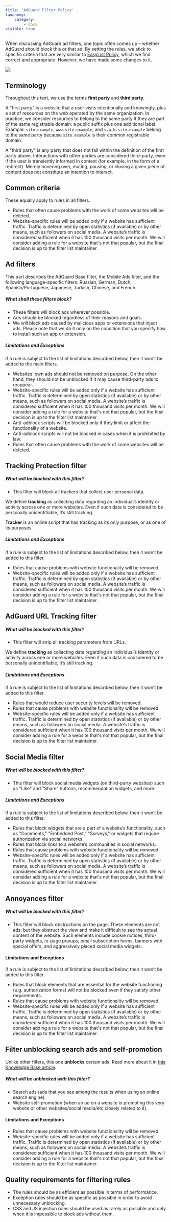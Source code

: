 ```yaml
---
title: 'AdGuard Filter Policy'
taxonomy:
    category:
        - docs
visible: true
---
```


When discussing AdGuard ad filters, one topic often comes up – whether AdGuard should block this or that ad. By setting the rules, we stick to specific criteria that are very similar to [EasyList Policy](https://easylist.to/pages/policy.html), which we find correct and appropriate. However, we have made some changes to it.

![](https://cdn.adguard.com/public/Adguard/Common/page_filtering.png)

## Terminology

Throughout this text, we use the terms **first party** and **third party**.

A "first party" is a website that a user visits intentionally and knowingly, plus a set of resources on the web operated by the same organization. In practice, we consider resources to belong to the same party if they are part of the same registrable domain: a public suffix plus one additional label. Example: `site.example`, `www.site.example`, and `s.u.b.site.example` belong to the same party because `site.example` is their common registrable domain.

A "third party" is any party that does not fall within the definition of the first party above. Interactions with other parties are considered third-party, even if the user is transiently informed in context (for example, in the form of a redirect). Merely hovering over, muting, pausing, or closing a given piece of content does not constitute an intention to interact.

## Common criteria

These equally apply to rules in all filters.

- Rules that often cause problems with the work of some websites will be deleted.
- Website-specific rules will be added only if a website has sufficient traffic. Traffic is determined by open statistics (if available) or by other means, such as followers on social media. A website’s traffic is considered sufficient when it has 100 thousand visits per month. We will consider adding a rule for a website that's not that popular, but the final decision is up to the filter list maintainer.


## Ad filters

This part describes the AdGuard Base filter, the Mobile Ads filter, and the following language-specific filters: Russian, German, Dutch, Spanish/Portuguese, Japanese, Turkish, Chinese, and French.

##### What shall these filters block?

- These filters will block ads wherever possible. 
- Ads should be blocked regardless of their reasons and goals.
- We will block ads caused by malicious apps or extensions that inject ads. Please note that we do it only on the condition that you specify how to install such an app or extension.

##### Limitations and Exceptions

If a rule is subject to the list of limitations described below, then it won’t be added to the main filters.

- Websites’ own ads should not be removed on purpose. On the other hand, they should not be unblocked if it may cause third-party ads to reappear.
- Website-specific rules will be added only if a website has sufficient traffic. Traffic is determined by open statistics (if available) or by other means, such as followers on social media. A website’s traffic is considered sufficient when it has 100 thousand visits per month. We will consider adding a rule for a website that's not that popular, but the final decision is up to the filter list maintainer.
- Anti-adblock scripts will be blocked only if they limit or affect the functionality of a website.
- Anti-adblock scripts will not be blocked in cases when it is prohibited by law.
- Rules that often cause problems with the work of some websites will be deleted.


## Tracking Protection filter

##### What will be blocked with this filter?

- This filter will block all trackers that collect user personal data.

We define **tracking** as collecting data regarding an individual’s identity or activity across one or more websites. Even if such data is considered to be personally unidentifiable, it’s still tracking.

**Tracker** is an online script that has tracking as its only purpose, or as one of its purposes.

##### Limitations and Exceptions

If a rule is subject to the list of limitations described below, then it won’t be added to this filter.

- Rules that cause problems with website functionality will be removed.
- Website-specific rules will be added only if a website has sufficient traffic. Traffic is determined by open statistics (if available) or by other means, such as followers on social media. A website’s traffic is considered sufficient when it has 100 thousand visits per month. We will consider adding a rule for a website that's not that popular, but the final decision is up to the filter list maintainer.

## AdGuard URL Tracking filter

##### What will be blocked with this filter?

- This filter will strip all tracking parameters from URLs.

We define **tracking** as collecting data regarding an individual’s identity or activity across one or more websites. Even if such data is considered to be personally unidentifiable, it’s still tracking.

##### Limitations and Exceptions

If a rule is subject to the list of limitations described below, then it won’t be added to this filter.

- Rules that would reduce user security levels will be removed.
- Rules that cause problems with website functionality will be removed.
- Website-specific rules will be added only if a website has sufficient traffic. Traffic is determined by open statistics (if available) or by other means, such as followers on social media. A website’s traffic is considered sufficient when it has 100 thousand visits per month. We will consider adding a rule for a website that's not that popular, but the final decision is up to the filter list maintainer.

## Social Media filter

##### What will be blocked with this filter?

- This filter will block social media widgets (on third-party websites) such as "Like" and "Share" buttons, recommendation widgets, and more.

##### Limitations and Exceptions

If a rule is subject to the list of limitations described below, then it won’t be added to this filter.

- Rules that block widgets that are a part of a website’s functionality, such as "Comments," "Embedded Post," "Surveys," or widgets that require authorization via social networks.
- Rules that block links to a website’s communities in social networks.
- Rules that cause problems with website functionality will be removed.
- Website-specific rules will be added only if a website has sufficient traffic. Traffic is determined by open statistics (if available) or by other means, such as followers on social media. A website’s traffic is considered sufficient when it has 100 thousand visits per month. We will consider adding a rule for a website that's not that popular, but the final decision is up to the filter list maintainer.

## Annoyances filter

##### What will be blocked with this filter?

- This filter will block obstructions on the page. These elements are not ads, but they obstruct the view and make it difficult to see the actual content of the website. Such elements include cookie notices, third-party widgets, in-page popups, email subscription forms, banners with special offers, and aggressively placed social media widgets.

#### Limitations and Exceptions

If a rule is subject to the list of limitations described below, then it won’t be added to this filter.

- Rules that block elements that are essential for the website functioning (e.g. authorization forms) will not be blocked even if they satisfy other requirements.
- Rules that cause problems with website functionality will be removed.
- Website-specific rules will be added only if a website has sufficient traffic. Traffic is determined by open statistics (if available) or by other means, such as followers on social media. A website’s traffic is considered sufficient when it has 100 thousand visits per month. We will consider adding a rule for a website that's not that popular, but the final decision is up to the filter list maintainer.

## Filter unblocking search ads and self-promotion

Unlike other filters, this one **unblocks** certain ads. Read more about it in [this Knowledge Base article](https://kb.adguard.com/en/general/search-ads-and-self-promotion).  

##### What will be unblocked with this filter?

- Search ads (ads that you see among the results when using an online search engine).
- Website self-promotion (when an ad on a website is promoting this very website or other websites/social media/etc closely related to it).

#### Limitations and Exceptions

- Rules that cause problems with website functionality will be removed.
- Website-specific rules will be added only if a website has sufficient traffic. Traffic is determined by open statistics (if available) or by other means, such as followers on social media. A website’s traffic is considered sufficient when it has 100 thousand visits per month. We will consider adding a rule for a website that's not that popular, but the final decision is up to the filter list maintainer.


## Quality requirements for filtering rules

- The rules should be as efficient as possible in terms of performance.
- Exception rules should be as specific as possible in order to avoid unnecessary unblocking.
- CSS and JS injection rules should be used as rarely as possible and only when it is impossible to block ads without them.
